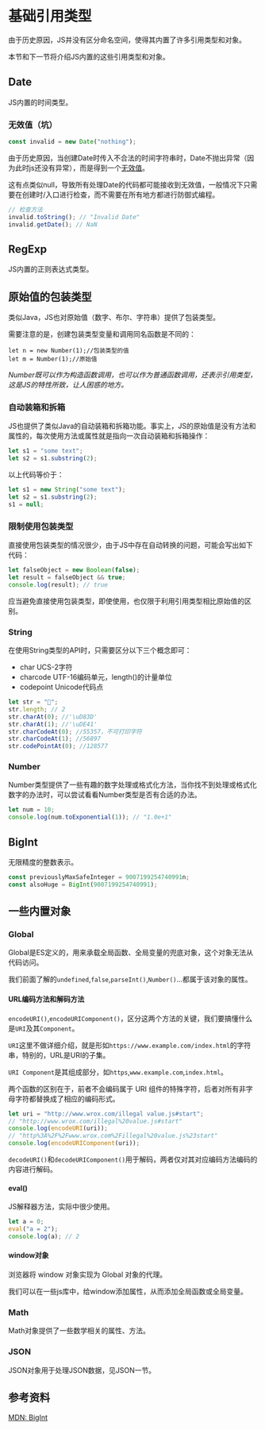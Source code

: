 # 基础引用类型

由于历史原因，JS并没有区分命名空间，使得其内置了许多引用类型和对象。

本节和下一节将介绍JS内置的这些引用类型和对象。

## Date

JS内置的时间类型。

### 无效值（坑）

```js
const invalid = new Date("nothing");
```

由于历史原因，当创建Date时传入不合法的时间字符串时，Date不抛出异常（因为此时js还没有异常），而是得到一个[无效值](https://developer.mozilla.org/en-US/docs/Web/JavaScript/Reference/Errors/Invalid_date)。

这有点类似null，导致所有处理Date的代码都可能接收到无效值，一般情况下只需要在创建时/入口进行检查，而不需要在所有地方都进行防御式编程。

```js
// 检查方法
invalid.toString(); // "Invalid Date"
invalid.getDate(); // NaN
```

## RegExp

JS内置的正则表达式类型。

## 原始值的包装类型

类似Java，JS也对原始值（数字、布尔、字符串）提供了包装类型。

需要注意的是，创建包装类型变量和调用同名函数是不同的：

```
let n = new Number(1);//包装类型的值
let m = Number(1);//原始值
```

_Number既可以作为构造函数调用，也可以作为普通函数调用，还表示引用类型，这是JS的特性所致，让人困惑的地方。_

### 自动装箱和拆箱

JS也提供了类似Java的自动装箱和拆箱功能。事实上，JS的原始值是没有方法和属性的，每次使用方法或属性就是指向一次自动装箱和拆箱操作：

```js
let s1 = "some text";
let s2 = s1.substring(2);
```

以上代码等价于：

```js
let s1 = new String("some text");
let s2 = s1.substring(2);
s1 = null;
```

### 限制使用包装类型

直接使用包装类型的情况很少，由于JS中存在自动转换的问题，可能会写出如下代码：

```js
let falseObject = new Boolean(false);
let result = falseObject && true;
console.log(result); // true
```

应当避免直接使用包装类型，即使使用，也仅限于利用引用类型相比原始值的区别。

### String

在使用String类型的API时，只需要区分以下三个概念即可：

- char UCS-2字符
- charcode UTF-16编码单元，length()的计量单位
- codepoint Unicode代码点

```js
let str = "🙁";
str.length; // 2
str.charAt(0); //'\uD83D'
str.charAt(1); //'\uDE41'
str.charCodeAt(0); //55357，不可打印字符
str.charCodeAt(1); //56897
str.codePointAt(0); //128577
```

### Number

Number类型提供了一些有趣的数字处理或格式化方法，当你找不到处理或格式化数字的办法时，可以尝试看看Number类型是否有合适的办法。

```js
let num = 10;
console.log(num.toExponential(1)); // "1.0e+1"
```

## BigInt

无限精度的整数表示。

```js
const previouslyMaxSafeInteger = 9007199254740991n;
const alsoHuge = BigInt(9007199254740991);
```

## 一些内置对象

### Global

Global是ES定义的，用来承载全局函数、全局变量的兜底对象，这个对象无法从代码访问。

我们前面了解的`undefined`,`false`,`parseInt()`,`Number()`...都属于该对象的属性。

#### URL编码方法和解码方法

`encodeURI()`,`encodeURIComponent()`，区分这两个方法的关键，我们要搞懂什么是`URI`及其`Component`。

`URI`这里不做详细介绍，就是形如`https://www.example.com/index.html`的字符串，特别的，URL是URI的子集。

`URI Component`是其组成部分，如`https`,`www.example.com`,`index.html`。

两个函数的区别在于，前者不会编码属于 URI 组件的特殊字符，后者对所有非字母字符都替换成了相应的编码形式。

```js
let uri = "http://www.wrox.com/illegal value.js#start";
// "http://www.wrox.com/illegal%20value.js#start"
console.log(encodeURI(uri));
// "http%3A%2F%2Fwww.wrox.com%2Fillegal%20value.js%23start"
console.log(encodeURIComponent(uri));
```

`decodeURI()`和`decodeURIComponent()`用于解码，两者仅对其对应编码方法编码的内容进行解码。

#### eval()

JS解释器方法，实际中很少使用。

```js
let a = 0;
eval("a = 2");
console.log(a); // 2
```

#### window对象

浏览器将 window 对象实现为 Global 对象的代理。

我们可以在一些js库中，给window添加属性，从而添加全局函数或全局变量。

### Math

Math对象提供了一些数学相关的属性、方法。

### JSON

JSON对象用于处理JSON数据，见JSON一节。

## 参考资料

[MDN: BigInt](https://developer.mozilla.org/en-US/docs/Web/JavaScript/Reference/Global_Objects/BigInt)
